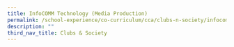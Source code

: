 ```yaml
---
title: InfoCOMM Technology (Media Production)
permalink: /school-experience/co-curriculum/cca/clubs-n-society/infocomm-technology-media-production/
description: ""
third_nav_title: Clubs & Society
---
```

